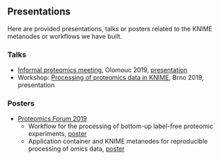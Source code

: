 ## Presentations

Here are provided presentations, talks or posters related to the KNIME metanodes or workflows we have built.

### Talks
* [Informal proteomics meeting](http://www.czproteo.cz/NPS2019/index.php), Olomouc 2019, [presentation](files/Potesil_KNIME_Olomouc.pdf)
* Workshop: [Processing of proteomics data in KNIME](https://www.ceitec.eu/processing-of-proteomics-data-in-knime/a3780?fbclid=IwAR0m_guBRRpRrr_aHguhbPnijp_JFBPKgrIqSl-YEJ8dIfI89epJoDKsv4g), Brno 2019, presentation

### Posters
* [Proteomics Forum 2019](https://www.eupa2019.org/)
    * Workflow for the processing of bottom-up label-free proteomic experiments, [poster](files/EUPA2019_KNIME_workflow.pdf)
    * Application container and KNIME metanodes for reproducible processing of omics data, [poster](files/EUPA2019_KNIME_container_metanodes.pdf)
